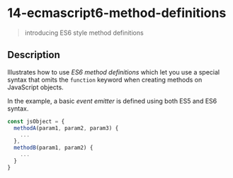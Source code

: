 # 14-ecmascript6-method-definitions
> introducing ES6 style method definitions

## Description
Illustrates how to use *ES6 method definitions* which let you use a special syntax that omits the `function` keyword when creating methods on JavaScript objects.

In the example, a basic *event emitter* is defined using both ES5 and ES6 syntax.

```javascript
const jsObject = {
  methodA(param1, param2, param3) {
    ...
  },
  methodB(param1, param2) {
    ...
  }
}

```